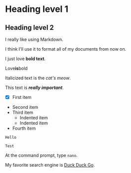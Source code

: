 # Heading level 1

## Heading level 2

I really like using Markdown.

I think I'll use it to format all of my documents from now on.

I just love **bold text**.

Love**is**bold

Italicized text is the _cat's meow_.

This text is **_really important_**.

- [x] First item
- Second item
- Third item
  - Indented item
  - Indented item
- Fourth item

```
Hello

Test
```

At the command prompt, type `nano`.

My favorite search engine is [Duck Duck Go](https://duckduckgo.com 'The best search engine for privacy').
